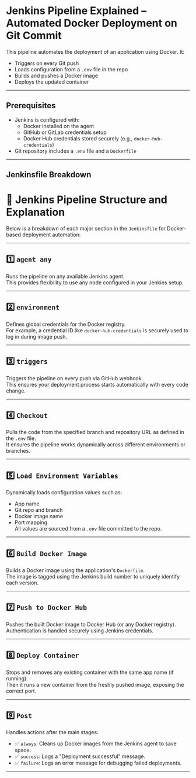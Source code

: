 #  Jenkins Pipeline Explained – Automated Docker Deployment on Git Commit

This pipeline automates the deployment of an application using Docker. It:
- Triggers on every Git push
- Loads configuration from a `.env` file in the repo
- Builds and pushes a Docker image
- Deploys the updated container

---

##  Prerequisites

- Jenkins is configured with:
  - Docker installed on the agent
  - GitHub or GitLab credentials setup
  - Docker Hub credentials stored securely (e.g., `docker-hub-credentials`)
- Git repository includes a `.env` file and a `Dockerfile`

---

##  Jenkinsfile Breakdown
# 🧱 Jenkins Pipeline Structure and Explanation

Below is a breakdown of each major section in the `Jenkinsfile` for Docker-based deployment automation:

---

## 1️⃣ `agent any`
Runs the pipeline on any available Jenkins agent.  
This provides flexibility to use any node configured in your Jenkins setup.

---

## 2️⃣ `environment`
Defines global credentials for the Docker registry.  
For example, a credential ID like `docker-hub-credentials` is securely used to log in during image push.

---

## 3️⃣ `triggers`
Triggers the pipeline on every push via GitHub webhook.  
This ensures your deployment process starts automatically with every code change.

---

## 4️⃣ `Checkout`
Pulls the code from the specified branch and repository URL as defined in the `.env` file.  
It ensures the pipeline works dynamically across different environments or branches.

---

## 5️⃣ `Load Environment Variables`
Dynamically loads configuration values such as:
- App name
- Git repo and branch
- Docker image name
- Port mapping  
All values are sourced from a `.env` file committed to the repo.

---

## 6️⃣ `Build Docker Image`
Builds a Docker image using the application's `Dockerfile`.  
The image is tagged using the Jenkins build number to uniquely identify each version.

---

## 7️⃣ `Push to Docker Hub`
Pushes the built Docker image to Docker Hub (or any Docker registry).  
Authentication is handled securely using Jenkins credentials.

---

## 8️⃣ `Deploy Container`
Stops and removes any existing container with the same app name (if running).  
Then it runs a new container from the freshly pushed image, exposing the correct port.

---

## 9️⃣ `Post`
Handles actions after the main stages:

- ✅ `always`: Cleans up Docker images from the Jenkins agent to save space.
- ✅ `success`: Logs a "Deployment successful" message.
- ✅ `failure`: Logs an error message for debugging failed deployments.

---
